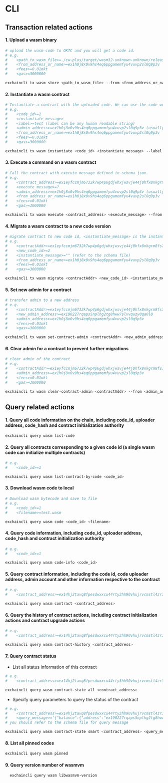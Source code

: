 
# CLI
## Transaction related actions
#### 1. Upload a wasm binary
```Bash
# upload the wasm code to OKTC and you will get a code id.
# e.g.
#    <path_to_wasm_file>=./cw-plus/target/wasm32-unknown-unknown/release/cw20_base.wasm
#    <from_address_or_name>=ex1h0j8x0v9hs4eq6ppgamemfyu4vuvp2sl0q9p3v
#    <fees>=0.01okt
#    <gas>=3000000

exchaincli tx wasm store <path_to_wasm_file> --from <from_address_or_name> --fees <fees> --gas <gas> -b block -y
```
#### 2. Instantiate a wasm contract
```Bash
# Instantiate a contract with the uploaded code. We can use the code we upload in previous step.
# e.g.
#    <code_id>=1
#    <instantiate_message>
#    <label>=test (label can be any human readable string)
#    <admin_address>=ex1h0j8x0v9hs4eq6ppgamemfyu4vuvp2sl0q9p3v (usually same as <from_address_or_name>)
#    <from_address_or_name>=ex1h0j8x0v9hs4eq6ppgamemfyu4vuvp2sl0q9p3v
#    <fees>=0.01okt
#    <gas>=3000000

exchaincli tx wasm instantiate <code_id> <instantiate_message> --label <label> --admin <admin_address> --from <from_address_or_name> --fees <fees> --gas <gas> -b block -y
```
#### 3. Execute a command on a wasm contract
```Bash
# Call the contract with execute message defined in schema json.
# e.g.
#    <contract_address>=ex1eyfccmjm6732k7wp4p6gdjwhxjwsvje44j0hfx8nkgrm8fs7vqfsfxfyxv
#    <execute_message>=?
#    <admin_address>=ex1h0j8x0v9hs4eq6ppgamemfyu4vuvp2sl0q9p3v (usually same as <from_address_or_name>)
#    <from_address_or_name>=ex1h0j8x0v9hs4eq6ppgamemfyu4vuvp2sl0q9p3v
#    <fees>=0.01okt
#    <gas>=3000000

exchaincli tx wasm execute <contract_address> <execute_message> --from <from_address_or_name> --fees <fees> --gas <gas> -b block -y
```
#### 4. Migrate a wasm contract to a new code version
```Bash
# migrate contract to new code id, <instantiate_message> is the instantiate message of the new code defined in json schema
# e.g.
#    <contractAddr>=ex1eyfccmjm6732k7wp4p6gdjwhxjwsvje44j0hfx8nkgrm8fs7vqfsfxfyxv
#    <new_code_id>=2
#    <instantiate_message>="" (refer to the schema file)
#    <from_address_or_name>=ex1h0j8x0v9hs4eq6ppgamemfyu4vuvp2sl0q9p3v
#    <fees>=0.01okt
#    <gas>=3000000

exchaincli tx wasm migrate <contractAddr> <new_code_id> <instantiate_message> --from <from_address_or_name> --fees <fees> --gas <gas> -b block -y
```
#### 5. Set new admin for a contract
```Bash
# transfer admin to a new address
# e.g.
#    <contractAddr>=ex1eyfccmjm6732k7wp4p6gdjwhxjwsvje44j0hfx8nkgrm8fs7vqfsfxfyxv
#    <new_admin_address>=ex190227rqaps5nplhg2tg8hww7slvvquzy0qa0l0
#    <admin_address>=ex1h0j8x0v9hs4eq6ppgamemfyu4vuvp2sl0q9p3v
#    <fees>=0.01okt
#    <gas>=3000000

exchaincli tx wasm set-contract-admin <contractAddr> <new_admin_address> --from <admin_address> --fees <fees> --gas <gas> -b block -y
```
#### 6. Clear admin for a contract to prevent further migrations
```Bash
# clear admin of the contract
# e.g.
#    <contractAddr>=ex1eyfccmjm6732k7wp4p6gdjwhxjwsvje44j0hfx8nkgrm8fs7vqfsfxfyxv
#    <admin_address>=ex1h0j8x0v9hs4eq6ppgamemfyu4vuvp2sl0q9p3v
#    <fees>=0.01okt
#    <gas>=3000000

exchaincli tx wasm clear-contract-admin <contractAddr> --from <admin_address> --fees <fees> --gas <gas> -b block -y
```

## Query related actions
#### 1. Query all code information on the chain, including code_id, uploader address, code_hash and contract initialization authority
```Bash
exchaincli query wasm list-code
```
#### 2. Query all contracts corresponding to a given code id (a single wasm code can initialize multiple contracts)
```Bash
# e.g.
#    <code_id>=1

exchaincli query wasm list-contract-by-code <code_id>
```
#### 3. Download wasm code to local
```Bash
# Download wasm bytecode and save to file
# e.g.
#    <code_id>=1
#    <filename>=test.wasm

exchaincli query wasm code <code_id> <filename>
```
#### 4. Query code information, including code_id, uploader address, code_hash and contract initialization authority
```Bash
# e.g.
#    <code_id>=1

exchaincli query wasm code-info <code_id>
```
#### 5. Query contract information, including the code id, code uploader address, admin account and other information respective to the contract
```Bash
# e.g.
#    <contract_address>=ex14hj2tavq8fpesdwxxcu44rty3hh90vhujrvcmstl4zr3txmfvw9s6fqu27

exchaincli query wasm contract <contract_address>
```
#### 6. Query the history of contract actions, including contract initialization actions and contract upgrade actions
```Bash
# e.g.
#    <contract_address>=ex14hj2tavq8fpesdwxxcu44rty3hh90vhujrvcmstl4zr3txmfvw9s6fqu27

exchaincli query wasm contract-history <contract_address>
```
#### 7. Query contract status
- List all status information of this contract
```Bash
# e.g.
#    <contract_address>=ex14hj2tavq8fpesdwxxcu44rty3hh90vhujrvcmstl4zr3txmfvw9s6fqu27

exchaincli query wasm contract-state all <contract_address>
```
- Specify query parameters to query the status of the contract
```Bash
# e.g.
#    <contract_address>=ex14hj2tavq8fpesdwxxcu44rty3hh90vhujrvcmstl4zr3txmfvw9s6fqu27
#    <query_message>='{"balance":{"address":"ex190227rqaps5nplhg2tg8hww7slvvquzy0qa0l0"}}'
# you should refer to the schema file for query message

exchaincli query wasm contract-state smart <contract_address> <query_message>
```
#### 8. List all pinned codes
```Bash
exchaincli query wasm pinned
```
#### 9. Query version number of wasmvm
```Bash
  exchaincli query wasm libwasmvm-version
```
